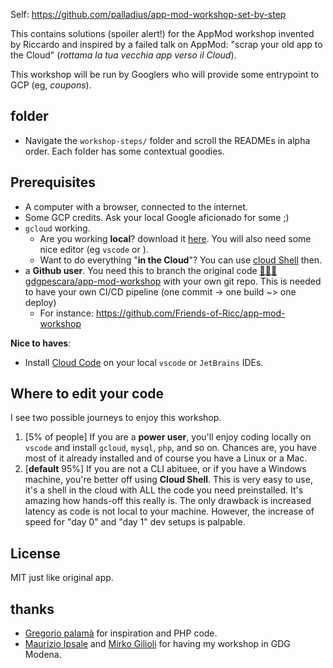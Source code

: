 
Self: https://github.com/palladius/app-mod-workshop-set-by-step

This contains solutions (spoiler alert!) for the AppMod workshop invented by Riccardo and inspired by a failed
talk on AppMod: "scrap your old app to the Cloud" (*rottama la tua vecchia app verso il Cloud*).

This workshop will be run by Googlers who will provide some entrypoint to GCP (eg, *coupons*).

## folder

* Navigate the `workshop-steps/` folder and scroll the READMEs in alpha order. Each folder has some contextual goodies.

## Prerequisites

* A computer with a browser, connected to the internet.
* Some GCP credits. Ask your local Google aficionado for some ;)
* `gcloud` working.
    * Are you working **local**? download it [here](https://cloud.google.com/sdk/docs/install). You will also need some nice editor (eg `vscode` or ).
    * Want to do everything "**in the Cloud**"? You can use [cloud Shell](https://cloud.google.com/shell/docs) then.
* a **Github user**. You need this to branch the original code [🧑🏻‍💻 gdgpescara/app-mod-workshop](https://github.com/gdgpescara/app-mod-workshop) with your own git repo. This is needed to have your own CI/CD pipeline (one commit -> one build ~> one deploy)
    * For instance: https://github.com/Friends-of-Ricc/app-mod-workshop

**Nice to haves**:

* Install [Cloud Code](https://cloud.google.com/code?hl=it) on your local `vscode` or `JetBrains` IDEs.

## Where to edit your code

I see two possible journeys to enjoy this workshop.

1. [5% of people] If you are a **power user**, you'll enjoy coding locally on `vscode` and install `gcloud`, `mysql`, `php`, and so on. Chances are, you have most of it already installed and of course you have a Linux or a Mac.
2. [**default** 95%] If you are not a CLI abituee, or if you have a Windows machine, you're better off using **Cloud Shell**. This is very easy to use, it's a shell in the cloud with ALL the code you need preinstalled. It's amazing how hands-off this really is. The only  drawback is increased latency as code is not local to your machine. However, the increase of speed for "day 0" and "day 1" dev setups is palpable.

## License

MIT just like original app.

## thanks

* [Gregorio palamà](https://www.linkedin.com/in/gregorio-palam%C3%A0/) for inspiration and PHP code.
* [Maurizio Ipsale](https://www.linkedin.com/in/maurizioipsale/) and
  [Mirko Gilioli](https://www.linkedin.com/in/mirko-gilioli/) for having my workshop in GDG Modena.
